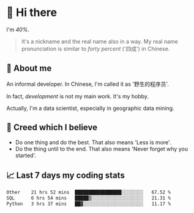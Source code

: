 # 👋 Hi there

I'm *40%*.

> It's a nickname and the real name also in a way.
> My real name pronunciation is similar to *forty percent* ('四成') in Chinese.

## :speech_balloon: About me

An informal developer. In Chinese, I'm called it as '野生的程序员'.

In fact, _development_ is not my main work. It's my hobby.

Actually, I'm a data scientist, especially in geographic data mining.

## :see_no_evil: Creed which I believe

- Do one thing and do the best. That also means 'Less is more'.
- Do the thing until to the end. That also means 'Never forget why you started'.

## :chart_with_upwards_trend: Last 7 days my coding stats

<!--START_SECTION:waka-->

```txt
Other    21 hrs 52 mins  █████████████████░░░░░░░░   67.52 %
SQL      6 hrs 54 mins   █████▒░░░░░░░░░░░░░░░░░░░   21.31 %
Python   3 hrs 37 mins   ██▓░░░░░░░░░░░░░░░░░░░░░░   11.17 %
```

<!--END_SECTION:waka-->
